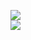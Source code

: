 [![](https://img.shields.io/badge/Made%20With-Github%20Spray-lightgrey.svg?style=for-the-badge&logo=github)](https://github.com/Annihil/github-spray#10674)  
[![](https://i.imgur.com/2DrTn0Z.gif)](https://github.com/Annihil/github-spray)